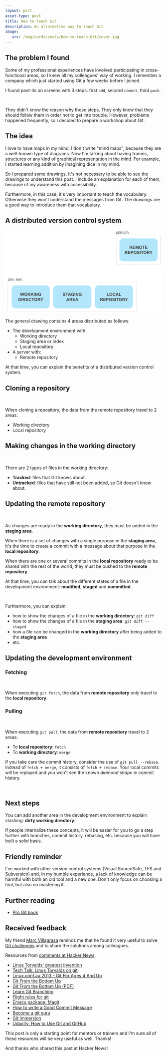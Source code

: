 ```yaml
---
layout: post
asset-type: post
title: How to teach Git
description: An alternative way to teach Git
image:
   src: /img/cards/posts/how-to-teach-Git/cover.jpg
---
```


## The problem I found

Some of my professional experiences have involved participating in cross-functional areas, so I knew all my colleagues' way of working. I remember a company which just started using Git a few weeks before I joined.

I found post-its on screens with 3 steps: first `add`, second `commit`, third `push`. 

<center>
<img src="/img/cards/posts/how-to-teach-Git/post-it.png" alt="">
</center>

They didn't know the reason why those steps. They only knew that they should follow them in order not to get into trouble. However, problems happened frequently, so I decided to prepare a workshop about Git.

## The idea

I love to have maps in my mind. I don't write "mind maps", because they are a well-known type of diagrams. Now I'm talking about having frames, structures or any kind of graphical representation in the mind. For example, I started learning addition by imagining dice in my mind.

So I prepared some drawings. It's not necessary to be able to see the drawings to understand this post. I include an explanation for each of them, because of my awareness with accessibility.

Furthermore, in this case, it's very important to teach the vocabulary. Otherwise they won't understand the messages from Git. The drawings are a good way to introduce them that vocabulary.

## A distributed version control system

<center>
<img src="/img/cards/posts/how-to-teach-Git/general-drawing.png" alt="">
</center>

The general drawing contains 4 areas distributed as follows:
* The development environment with:
    * Working directory
    * Staging area or index
    * Local repository
* A server with:
    * Remote repository

At that time, you can explain the benefits of a distributed version control system.

## Cloning a repository

<center>
<img src="https://raw.githubusercontent.com/rachelcarmena/how-to-teach/master/git/clone.png" alt="">
</center>

When cloning a repository, the data from the remote repository travel to 2 areas:
* Working directory
* Local repository

## Making changes in the working directory

<center>
<img src="https://raw.githubusercontent.com/rachelcarmena/how-to-teach/master/git/tracked-untracked.png" alt="">
</center>

There are 2 types of files in the working directory:

* **Tracked**: files that Git knows about.
* **Untracked**: files that have still not been added, so Git doesn't know about.

## Updating the remote repository

<center>
<img src="https://raw.githubusercontent.com/rachelcarmena/how-to-teach/master/git/add-commit-push.png" alt="">
</center>

As changes are ready in the **working directory**, they must be added in the **staging area**. 

When there is a set of changes with a single purpose in the **staging area**, it's the time to create a commit with a message about that purpose in the **local repository**.

When there are one or several commits in the **local repository** ready to be shared with the rest of the world, they must be pushed to the **remote repository**.

At that time, you can talk about the different states of a file in the development environment: **modified**, **staged** and **committed**.

<center>
<img src="https://raw.githubusercontent.com/rachelcarmena/how-to-teach/master/git/states.png" alt="">
</center>

Furthermore, you can explain:
* how to show the changes of a file in the **working directory**: `git diff`
* how to show the changes of a file in the **staging area**: `git diff --staged`
* how a file can be changed in the **working directory** after being added to the **staging area**
* etc.

## Updating the development environment

### Fetching

<center>
<img src="https://raw.githubusercontent.com/rachelcarmena/how-to-teach/master/git/fetch.png" alt="">
</center>

When executing `git fetch`, the data from **remote repository** only travel to the **local repository**.

### Pulling

<center>
<img src="https://raw.githubusercontent.com/rachelcarmena/how-to-teach/master/git/pull.png" alt="">
</center>

When executing `git pull`, the data from **remote repository** travel to 2 areas:
* To **local repository**: `fetch`
* To **working directory**: `merge`

If you take care the commit history, consider the use of `git pull --rebase`. 
Instead of `fetch + merge`, it consists of `fetch + rebase`. 
Your local commits will be replayed and you won't see the known _diamond shape_ in commit history. 

<center>
<img src="https://raw.githubusercontent.com/rachelcarmena/how-to-teach/master/git/pull-rebase.png" alt="">
</center>

## Next steps

You can add another area in the development environment to explain stashing: **dirty working directory**.

If people internalize these concepts, it will be easier for you to go a step further with branches, commit history, rebasing, etc. because you will have built a solid basis.

## Friendly reminder 

I've worked with other version control systems (Visual SourceSafe, TFS and Subversion) and, in my humble experience, a lack of knowledge can be harmful with both an old tool and a new one. Don't only focus on choosing a tool, but also on mastering it.

## Further reading

* [Pro Git book](https://git-scm.com/book/en)

## Received feedback

My friend [Marc Villagrasa](https://twitter.com/marcvege) reminds me that he found it very useful to solve [Git challenges](https://www.slideshare.net/raquelmorenocarmena/git-challenges) and to share the solutions among colleagues.

Resources from [comments at Hacker News](https://news.ycombinator.com/item?id=18919599):

* [Linus Torvalds' greatest invention](http://perl.plover.com/yak/git/)
* [Tech Talk: Linus Torvalds on git](https://www.youtube.com/watch?v=4XpnKHJAok8)
* [Linux.conf.au 2013 - Git For Ages 4 And Up](https://www.youtube.com/watch?v=1ffBJ4sVUb4)
* [Git From the Bottom Up](https://jwiegley.github.io/git-from-the-bottom-up)
* [Git From the Bottom Up (PDF)](http://ftp.newartisans.com/pub/git.from.bottom.up.pdf)
* [Learn Git Branching](https://learngitbranching.js.org)
* [Flight rules for git](https://github.com/k88hudson/git-flight-rules)
* [Emacs package: Magit](https://magit.vc)
* [How to write a Good Commit Message](https://chris.beams.io/posts/git-commit/)
* [Become a git guru](https://www.atlassian.com/git/tutorials)
* [Git Immersion](http://gitimmersion.com)
* [Udacity: How to Use Git and GitHub](https://eu.udacity.com/course/how-to-use-git-and-github--ud775#)

This post is only a starting point for mentors or trainers and I'm sure all of these resources will be very useful as well. Thanks!

And thanks who shared this post at Hacker News!
